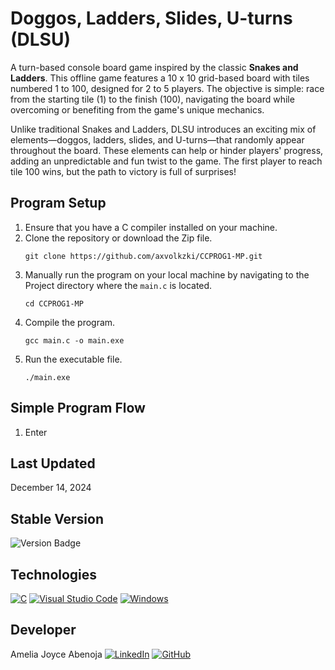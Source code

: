 # Doggos, Ladders, Slides, U-turns (DLSU)
A turn-based console board game inspired by the classic **Snakes and Ladders**. This offline game features a 10 x 10 grid-based board with tiles numbered 1 to 100, designed for 2 to 5 players. The objective is simple: race from the starting tile (1) to the finish (100), navigating the board while overcoming or benefiting from the game's unique mechanics.

Unlike traditional Snakes and Ladders, DLSU introduces an exciting mix of elements—doggos, ladders, slides, and U-turns—that randomly appear throughout the board. These elements can help or hinder players' progress, adding an unpredictable and fun twist to the game. The first player to reach tile 100 wins, but the path to victory is full of surprises!

## Program Setup
1. Ensure that you have a C compiler installed on your machine.
2. Clone the repository or download the Zip file.
   ```
   git clone https://github.com/axvolkzki/CCPROG1-MP.git
   ```
3. Manually run the program on your local machine by navigating to the Project directory where the `main.c` is located.
   ```
   cd CCPROG1-MP
   ```
4. Compile the program.
   ```
   gcc main.c -o main.exe
   ```
5. Run the executable file.
   ```
   ./main.exe
   ```

## Simple Program Flow
1. Enter

## Last Updated
December 14, 2024

## Stable Version
![Version Badge](https://img.shields.io/badge/Version-2.0.0-blue)

## Technologies
[![C](https://img.shields.io/badge/C-00599C?logo=c&logoColor=white)](#)
[![Visual Studio Code](https://custom-icon-badges.demolab.com/badge/Visual%20Studio%20Code-0078d7.svg?logo=vsc&logoColor=white)](#)
[![Windows](https://custom-icon-badges.demolab.com/badge/Windows-0078D6?logo=windows11&logoColor=white)](#)

## Developer
Amelia Joyce Abenoja [![LinkedIn](https://img.shields.io/badge/Linkedin-%230077B5.svg?logo=linkedin&logoColor=white)](https://www.linkedin.com/in/amelia-joyce-abenoja/) [![GitHub](https://img.shields.io/badge/GitHub-%23121011.svg?logo=github&logoColor=white)](https://github.com/axvolkzki)
